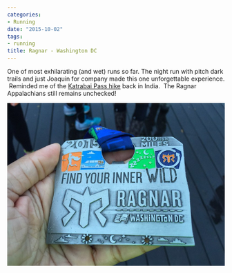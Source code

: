 ```yaml
---
categories:
- Running
date: "2015-10-02"
tags:
- running
title: Ragnar - Washington DC
---
```


One of most exhilarating (and wet) runs so far. The night run with pitch dark trails and just Joaquin for company made this one unforgettable experience.  Reminded me of the [Katrabai Pass hike](https://srikanthperinkulam.com/adventure-travel/katrabai-pass) back in India.  The Ragnar Appalachians still remains unchecked!

![2015 Ragnar](images/22014228892_3a4ee1b691_c.jpg)
<script src="//embedr.flickr.com/assets/client-code.js" async charset="utf-8"></script>
